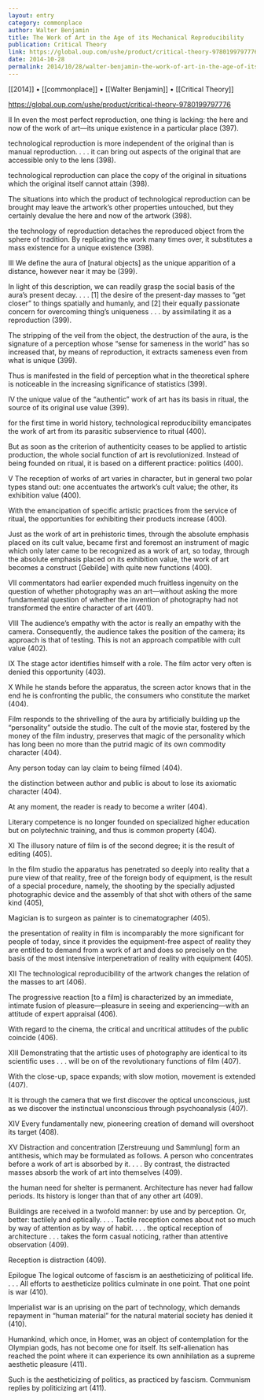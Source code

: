 ```yaml
---
layout: entry
category: commonplace
author: Walter Benjamin
title: The Work of Art in the Age of its Mechanical Reproducibility
publication: Critical Theory
link: https://global.oup.com/ushe/product/critical-theory-9780199797776
date: 2014-10-28
permalink: 2014/10/28/walter-benjamin-the-work-of-art-in-the-age-of-its-mechanical-reproducibility
---
```


[[2014]] • [[commonplace]] • [[Walter Benjamin]] • [[Critical Theory]]

https://global.oup.com/ushe/product/critical-theory-9780199797776

II 
In even the most perfect reproduction, one thing is lacking: the here and now of the work of art—its unique existence in a particular place (397).


technological reproduction is more independent of the original than is manual reproduction. . . . it can bring out aspects of the original that are accessible only to the lens (398).


technological reproduction can place the copy of the original in situations which the original itself cannot attain (398).


The situations into which the product of technological reproduction can be brought may leave the artwork’s other properties untouched, but they certainly devalue the here and now of the artwork (398).


the technology of reproduction detaches the reproduced object from the sphere of tradition. By replicating the work many times over, it substitutes a mass existence for a unique existence (398).


III
We define the aura of [natural objects] as the unique apparition of a distance, however near it may be (399).


In light of this description, we can readily grasp the social basis of the aura’s present decay. . . . [1] the desire of the present-day masses to “get closer” to things spatially and humanly, and [2] their equally passionate concern for overcoming thing’s uniqueness . . . by assimilating it as a reproduction (399).


The stripping of the veil from the object, the destruction of the aura, is the signature of a perception whose “sense for sameness in the world” has so increased that, by means of reproduction, it extracts sameness even from what is unique (399).


Thus is manifested in the field of perception what in the theoretical sphere is noticeable in the increasing significance of statistics (399).


IV
the unique value of the “authentic” work of art has its basis in ritual, the source of its original use value (399).


for the first time in world history, technological reproducibility emancipates the work of art from its parasitic subservience to ritual (400).


But as soon as the criterion of authenticity ceases to be applied to artistic production, the whole social function of art is revolutionized. Instead of being founded on ritual, it is based on a different practice: politics (400).


V
The reception of works of art varies in character, but in general two polar types stand out: one accentuates the artwork’s cult value; the other, its exhibition value (400).


With the emancipation of specific artistic practices from the service of ritual, the opportunities for exhibiting their products increase (400).


Just as the work of art in prehistoric times, through the absolute emphasis placed on its cult value, became first and foremost an instrument of magic which only later came to be recognized as a work of art, so today, through the absolute emphasis placed on its exhibition value, the work of art becomes a construct [Gebilde] with quite new functions (400).


VII
commentators had earlier expended much fruitless ingenuity on the question of whether photography was an art—without asking the more fundamental question of whether the invention of photography had not transformed the entire character of art (401).


VIII
The audience’s empathy with the actor is really an empathy with the camera. Consequently, the audience takes the position of the camera; its approach is that of testing. This is not an approach compatible with cult value (402).


IX
The stage actor identifies himself with a role. The film actor very often is denied this opportunity (403).


X
While he stands before the apparatus, the screen actor knows that in the end he is confronting the public, the consumers who constitute the market (404).


Film responds to the shrivelling of the aura by artificially building up the “personality” outside the studio. The cult of the movie star, fostered by the money of the film industry, preserves that magic of the personality which has long been no more than the putrid magic of its own commodity character (404).


Any person today can lay claim to being filmed (404).


the distinction between author and public is about to lose its axiomatic character (404).


At any moment, the reader is ready to become a writer (404).


Literary competence is no longer founded on specialized higher education but on polytechnic training, and thus is common property (404).


XI
The illusory nature of film is of the second degree; it is the result of editing (405).


In the film studio the apparatus has penetrated so deeply into reality that a pure view of that reality, free of the foreign body of equipment, is the result of a special procedure, namely, the shooting by the specially adjusted photographic device and the assembly of that shot with others of the same kind (405),


Magician is to surgeon as painter is to cinematographer (405).


the presentation of reality in film is incomparably the more significant for people of today, since it provides the equipment-free aspect of reality they are entitled to demand from a work of art and does so precisely on the basis of the most intensive interpenetration of reality with equipment (405).


XII
The technological reproducibility of the artwork changes the relation of the masses to art (406).


The progressive reaction [to a film] is characterized by an immediate, intimate fusion of pleasure—pleasure in seeing and experiencing—with an attitude of expert appraisal (406).


With regard to the cinema, the critical and uncritical attitudes of the public coincide (406).


XIII
Demonstrating that the artistic uses of photography are identical to its scientific uses . . . will be on of the revolutionary functions of film (407).


With the close-up, space expands; with slow motion, movement is extended (407).


It is through the camera that we first discover the optical unconscious, just as we discover the instinctual unconscious through psychoanalysis (407).


XIV
Every fundamentally new, pioneering creation of demand will overshoot its target (408).


XV
Distraction and concentration [Zerstreuung und Sammlung] form an antithesis, which may be formulated as follows. A person who concentrates before a work of art is absorbed by it. . . . By contrast, the distracted masses absorb the work of art into themselves (409).


the human need for shelter is permanent. Architecture has never had fallow periods. Its history is longer than that of any other art (409).


Buildings are received in a twofold manner: by use and by perception. Or, better: tactilely and optically. . . . Tactile reception comes about not so much by way of attention as by way of habit. . . . the optical reception of architecture . . . takes the form casual noticing, rather than attentive observation (409).


Reception is distraction (409).


Epilogue
The logical outcome of fascism is an aestheticizing of political life. . . . All efforts to aestheticize politics culminate in one point. That one point is war (410).


Imperialist war is an uprising on the part of technology, which demands repayment in “human material” for the natural material society has denied it (410).


Humankind, which once, in Homer, was an object of contemplation for the Olympian gods, has not become one for itself. Its self-alienation has reached the point where it can experience its own annihilation as a supreme aesthetic pleasure (411).


Such is the aestheticizing of politics, as practiced by fascism. Communism replies by politicizing art (411).

